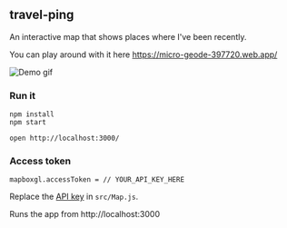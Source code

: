 ## travel-ping

An interactive map that shows places where I've been recently.

You can play around with it here https://micro-geode-397720.web.app/

![Demo gif](./screens/travelping.gif)

### Run it

    npm install
    npm start

    open http://localhost:3000/

### Access token

    mapboxgl.accessToken = // YOUR_API_KEY_HERE

Replace the [API key](https://docs.mapbox.com/help/getting-started/access-tokens/) in `src/Map.js`.

Runs the app from http://localhost:3000
